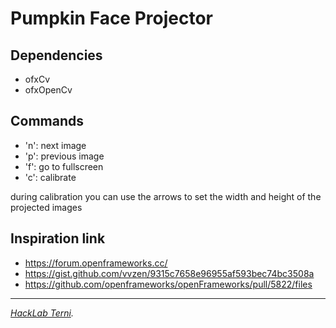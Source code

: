 Pumpkin Face Projector 
================

## Dependencies
* ofxCv
* ofxOpenCv

## Commands
* 'n': next image
* 'p': previous image
* 'f': go to fullscreen
* 'c': calibrate

during calibration you can use the arrows to set the width and height of the projected images

## Inspiration link
* https://forum.openframeworks.cc/
* https://gist.github.com/vvzen/9315c7658e96955af593bec74bc3508a
* https://github.com/openframeworks/openFrameworks/pull/5822/files

- - --

*[HackLab Terni](http://hacklabterni.org/).*
